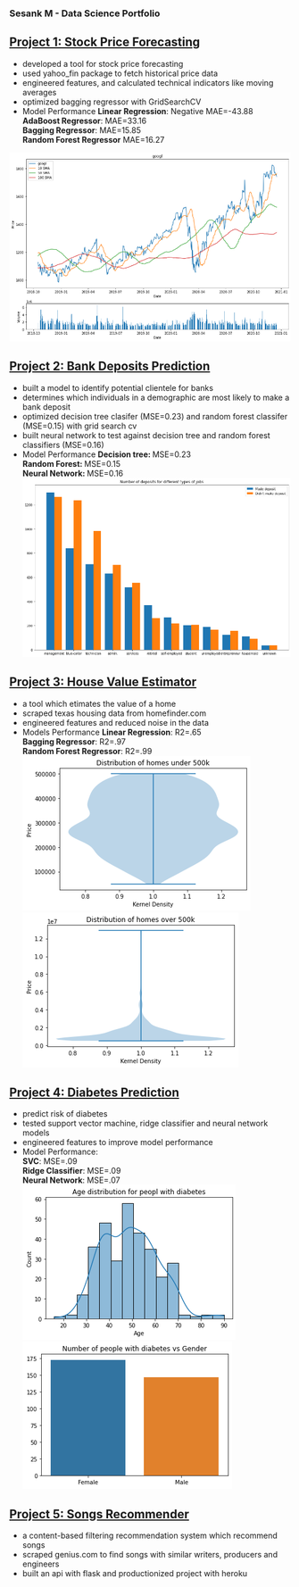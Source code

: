 ###  Sesank M - Data Science Portfolio

## [Project 1: Stock Price Forecasting](https://github.com/sesankm/stock_price_prediction)
* developed a tool for stock price forecasting
* used yahoo_fin package to fetch historical price data
* engineered features, and calculated technical indicators like moving averages
* optimized bagging regressor with GridSearchCV
* Model Performance
<strong>Linear Regression</strong>: Negative MAE=-43.88 <br>
<strong>AdaBoost Regressor</strong>: MAE=33.16<br>
<strong>Bagging Regressor</strong>: MAE=15.85<br>
<strong>Random Forest Regressor</strong> MAE=16.27<br>

![](/images/google_price_chart.png)

## [Project 2: Bank Deposits Prediction](https://github.com/sesankm/bank_deposit_prediction)
* built a model to identify potential clientele for banks
* determines which individuals in a demographic are most likely to make a bank deposit
* optimized decision tree clasifer (MSE=0.23) and random forest classifer (MSE=0.15) with grid search cv
* built neural network to test against decision tree and random forest classifiers (MSE=0.16)
* Model Performance
<strong> Decision tree: </strong> MSE=0.23 <br>
<strong> Random Forest: </strong> MSE=0.15 <br>
<strong> Neural Network: </strong> MSE=0.16 <br>
![](/images/jobs_plot.png)

## [Project 3: House Value Estimator](https://github.com/sesankm/house_price_prediction)
* a tool which etimates the value of a home
* scraped texas housing data from homefinder.com
* engineered features and reduced noise in the data
* Models Performance
<strong>Linear Regression</strong>: R2=.65 <br>
<strong>Bagging Regressor</strong>: R2=.97 <br>
<strong>Random Forest Regressor</strong>: R2=.99 <br>
![](/images/dist1.png)
![](/images/dist2.png)

## [Project 4: Diabetes Prediction](https://github.com/sesankm/diabetes_prediction)
* predict risk of diabetes
* tested support vector machine, ridge classifier and neural network models
* engineered features to improve model performance
* Model Performance: <br>
<strong>SVC</strong>: MSE=.09 <br>
<strong>Ridge Classifier</strong>: MSE=.09 <br>
<strong>Neural Network</strong>: MSE=.07 <br>
![](/images/age_dist.png)
![](/images/gender.png)

## [Project 5: Songs Recommender](https://github.com/sesankm/song_recommender)
* a content-based filtering recommendation system which recommend songs
* scraped genius.com to find songs with similar writers, producers and engineers
* built an api with flask and productionized project with heroku

